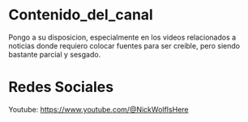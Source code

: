 # Contenido_del_canal
Pongo a su disposicion, especialmente en los videos relacionados a noticias donde requiero colocar fuentes para ser creible, pero siendo bastante parcial y sesgado.

# Redes Sociales
Youtube: https://www.youtube.com/@NickWolfIsHere
